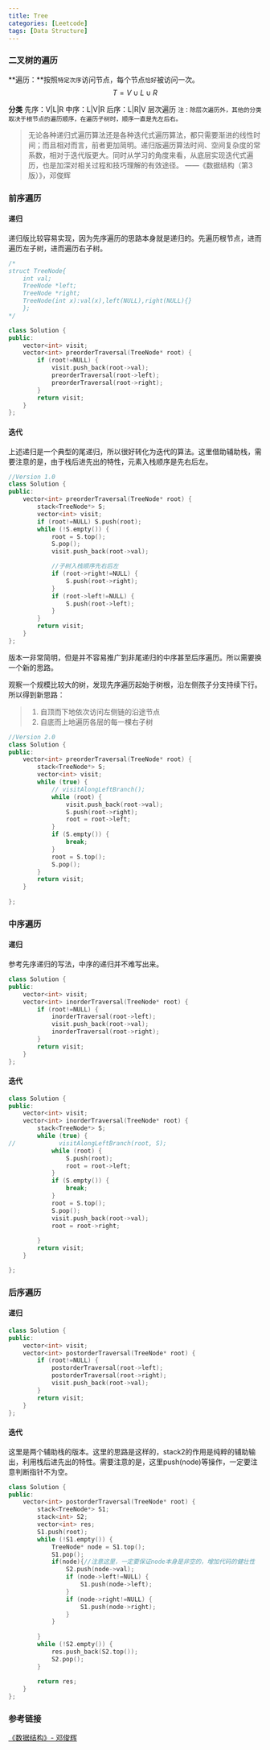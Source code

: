 ```yaml
---
title: Tree
categories: [Leetcode]
tags: [Data Structure]
---
```



### 二叉树的遍历
**遍历：**按照`特定次序`访问节点，每个节点`恰好`被访问一次。
$$T = V ∪ L ∪ R$$

**分类**
先序：V|L|R
中序：L|V|R
后序：L|R|V
层次遍历
`注：除层次遍历外，其他的分类取决于根节点的遍历顺序，在遍历子树时，顺序一直是先左后右。`

<!--more-->

> 无论各种递归式遍历算法还是各种迭代式遍历算法，都只需要渐进的线性时间；而且相对而言，前者更加简明。递归版遍历算法时间、空间复杂度的常系数，相对于迭代版更大。同时从学习的角度来看，从底层实现迭代式遍历，也是加深对相关过程和技巧理解的有效途径。              ——《数据结构（第3版）》，邓俊辉


### 前序遍历
#### 递归
递归版比较容易实现，因为先序遍历的思路本身就是递归的。先遍历根节点，进而遍历左子树，进而遍历右子树。
```c++
/*
struct TreeNode{
    int val;
    TreeNode *left;
    TreeNode *right;
    TreeNode(int x):val(x),left(NULL),right(NULL){}
    };
*/

class Solution {
public:
    vector<int> visit;
    vector<int> preorderTraversal(TreeNode* root) {
        if (root!=NULL) {
            visit.push_back(root->val);
            preorderTraversal(root->left);
            preorderTraversal(root->right);
        }
        return visit;
    }
};
```

#### 迭代
上述递归是一个典型的尾递归，所以很好转化为迭代的算法。这里借助辅助栈，需要注意的是，由于栈后进先出的特性，元素入栈顺序是先右后左。
```c++
//Version 1.0
class Solution {
public:
    vector<int> preorderTraversal(TreeNode* root) {
        stack<TreeNode*> S;
        vector<int> visit;
        if (root!=NULL) S.push(root);
        while (!S.empty()) {
            root = S.top();
            S.pop();
            visit.push_back(root->val);

            //子树入栈顺序先右后左
            if (root->right!=NULL) {
                S.push(root->right);
            }
            if (root->left!=NULL) {
                S.push(root->left);
            }
        }
        return visit;
    }
};

```
版本一非常简明，但是并不容易推广到非尾递归的中序甚至后序遍历。所以需要换一个新的思路。

观察一个规模比较大的树，发现先序遍历起始于树根，沿左侧孩子分支持续下行。所以得到新思路：
> 1) 自顶而下地依次访问左侧链的沿途节点
> 2) 自底而上地遍历各层的每一棵右子树

```c++
//Version 2.0
class Solution {
public:
    vector<int> preorderTraversal(TreeNode* root) {
        stack<TreeNode*> S;
        vector<int> visit;
        while (true) {
			// visitAlongLeftBranch();
            while (root) {
                visit.push_back(root->val);
                S.push(root->right);
                root = root->left;
            } 
            if (S.empty()) {
                break;
            }
            root = S.top();
            S.pop();
        }
        return visit;
    }
    
};
```


### 中序遍历
#### 递归
参考先序递归的写法，中序的递归并不难写出来。
```c++
class Solution {
public:
    vector<int> visit;
    vector<int> inorderTraversal(TreeNode* root) {
        if (root!=NULL) {
            inorderTraversal(root->left);
            visit.push_back(root->val);
            inorderTraversal(root->right);
        }
        return visit;
    }
};
```

#### 迭代
```c++
class Solution {
public:
    vector<int> visit;
    vector<int> inorderTraversal(TreeNode* root) {
        stack<TreeNode*> S;
        while (true) {
//            visitAlongLeftBranch(root, S);
            while (root) {
                S.push(root);
                root = root->left;
            }
            if (S.empty()) {
                break;
            }
            root = S.top();
            S.pop();
            visit.push_back(root->val);
            root = root->right;
            
        }
        return visit;
    }

};

```

### 后序遍历
#### 递归
```c++
class Solution {
public:
    vector<int> visit;
    vector<int> postorderTraversal(TreeNode* root) {
        if (root!=NULL) {
            postorderTraversal(root->left);
            postorderTraversal(root->right);
            visit.push_back(root->val);
        }
        return visit;
    }
};
```
#### 迭代
这里是两个辅助栈的版本。这里的思路是这样的，stack2的作用是纯粹的辅助输出，利用栈后进先出的特性。需要注意的是，这里push(node)等操作，一定要注意判断指针不为空。
```c++
class Solution {
public:
    vector<int> postorderTraversal(TreeNode* root) {
        stack<TreeNode*> S1;
        stack<int> S2;
        vector<int> res;
        S1.push(root);
        while (!S1.empty()) {
            TreeNode* node = S1.top();
            S1.pop();
            if(node){//注意这里，一定要保证node本身是非空的，增加代码的健壮性
                S2.push(node->val);
                if (node->left!=NULL) {
                    S1.push(node->left);
                }
                if (node->right!=NULL) {
                    S1.push(node->right);
                }
            }
            
        }
        while (!S2.empty()) {
            res.push_back(S2.top());
            S2.pop();
        }
        
        return res;
    }
};

```


### 参考链接
[《数据结构》- 邓俊辉]()




